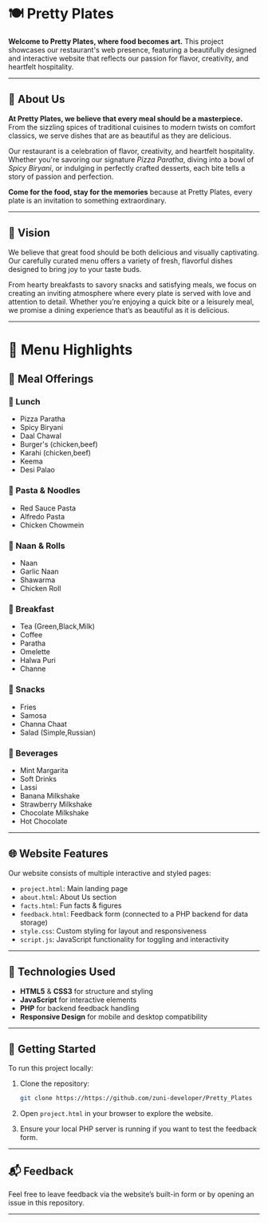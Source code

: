 
# 🍽️ Pretty Plates

**Welcome to Pretty Plates, where food becomes art.** This project showcases our restaurant's web presence, featuring a beautifully designed and interactive website that reflects our passion for flavor, creativity, and heartfelt hospitality.

---

## 🧾 About Us

**At Pretty Plates, we believe that every meal should be a masterpiece.** From the sizzling spices of traditional cuisines to modern twists on comfort classics, we serve dishes that are as beautiful as they are delicious.

Our restaurant is a celebration of flavor, creativity, and heartfelt hospitality. Whether you're savoring our signature *Pizza Paratha*, diving into a bowl of *Spicy Biryani*, or indulging in perfectly crafted desserts, each bite tells a story of passion and perfection.

**Come for the food, stay for the memories**  because at Pretty Plates, every plate is an invitation to something extraordinary.

---

## 🎯 Vision

We believe that great food should be both delicious and visually captivating. Our carefully curated menu offers a variety of fresh, flavorful dishes designed to bring joy to your taste buds.

From hearty breakfasts to savory snacks and satisfying meals, we focus on creating an inviting atmosphere where every plate is served with love and attention to detail. Whether you’re enjoying a quick bite or a leisurely meal, we promise a dining experience that’s as beautiful as it is delicious.

---

# 🍛 Menu Highlights

## 🥘 Meal Offerings

### 🥗 Lunch
- Pizza Paratha
- Spicy Biryani
- Daal Chawal
- Burger's (chicken,beef)
- Karahi (chicken,beef)
- Keema
- Desi Palao

### 🍝 Pasta & Noodles
- Red Sauce Pasta
- Alfredo Pasta
- Chicken Chowmein

### 🥖 Naan & Rolls
- Naan
- Garlic Naan
- Shawarma
- Chicken Roll

### 🍳 Breakfast
- Tea (Green,Black,Milk)
- Coffee
- Paratha
- Omelette
- Halwa Puri
- Channe

### 🍟 Snacks  
- Fries
- Samosa
- Channa Chaat
- Salad (Simple,Russian)

### 🥤 Beverages
- Mint Margarita
- Soft Drinks
- Lassi
- Banana Milkshake
- Strawberry Milkshake
- Chocolate Milkshake
- Hot Chocolate
---

## 🌐 Website Features

Our website consists of multiple interactive and styled pages:
- `project.html`: Main landing page
- `about.html`: About Us section
- `facts.html`: Fun facts & figures
- `feedback.html`: Feedback form (connected to a PHP backend for data storage)
- `style.css`: Custom styling for layout and responsiveness
- `script.js`: JavaScript functionality for toggling and interactivity

---

## 🔧 Technologies Used

- **HTML5** & **CSS3** for structure and styling
- **JavaScript** for interactive elements
- **PHP** for backend feedback handling
- **Responsive Design** for mobile and desktop compatibility

---

## 📁 Getting Started

To run this project locally:

1. Clone the repository:
   ```bash
   git clone https://https://github.com/zuni-developer/Pretty_Plates
   ```

2. Open `project.html` in your browser to explore the website.

3. Ensure your local PHP server is running if you want to test the feedback form.

---

## 📬 Feedback

Feel free to leave feedback via the website’s built-in form or by opening an issue in this repository.

---
